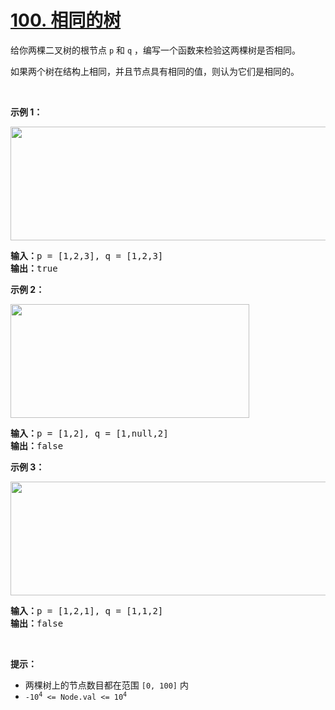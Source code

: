 # [100. 相同的树](https://leetcode.cn/problems/same-tree/)

<div><div class="elfjS" data-track-load="description_content"><p>给你两棵二叉树的根节点 <code>p</code> 和 <code>q</code> ，编写一个函数来检验这两棵树是否相同。</p>

<p>如果两个树在结构上相同，并且节点具有相同的值，则认为它们是相同的。</p>

<p>&nbsp;</p>

<p><strong>示例 1：</strong></p>
<img alt="" src="https://assets.leetcode.com/uploads/2020/12/20/ex1.jpg" style="width: 622px; height: 182px;">
<pre><strong>输入：</strong>p = [1,2,3], q = [1,2,3]
<strong>输出：</strong>true
</pre>

<p><strong>示例 2：</strong></p>
<img alt="" src="https://assets.leetcode.com/uploads/2020/12/20/ex2.jpg" style="width: 382px; height: 182px;">
<pre><strong>输入：</strong>p = [1,2], q = [1,null,2]
<strong>输出：</strong>false
</pre>

<p><strong>示例 3：</strong></p>
<img alt="" src="https://assets.leetcode.com/uploads/2020/12/20/ex3.jpg" style="width: 622px; height: 182px;">
<pre><strong>输入：</strong>p = [1,2,1], q = [1,1,2]
<strong>输出：</strong>false
</pre>

<p>&nbsp;</p>

<p><strong>提示：</strong></p>

<ul>
	<li>两棵树上的节点数目都在范围 <code>[0, 100]</code> 内</li>
	<li><code>-10<sup>4</sup> &lt;= Node.val &lt;= 10<sup>4</sup></code></li>
</ul>
</div></div>
